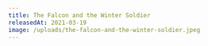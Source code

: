 ```yaml
---
title: The Falcon and the Winter Soldier
releasedAt: 2021-03-19
image: /uploads/the-falcon-and-the-winter-soldier.jpeg
---
```

